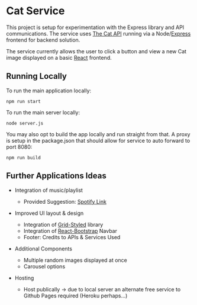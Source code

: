 # Cat Service

This project is setup for experimentation with the Express library and API communications.
The service uses [The Cat API](http://thecatapi.com/) running via a Node/[Express](https://expressjs.com/) frontend for backend solution.

The service currently allows the user to click a button and view a new Cat image displayed on a basic [React](https://reactjs.org/) frontend.

## Running Locally

To run the main application locally:

```
npm run start
```

To run the main server locally:

```
node server.js
```

You may also opt to build the app locally and run straight from that. A proxy is setup in the package.json that should allow for service to auto forward to port 8080:

```
npm run build
```


## Further Applications Ideas

- Integration of music/playlist
  - Provided Suggestion: [Spotify Link](https://open.spotify.com/user/scott04069419/playlist/721IDYz5WqovHi4ozx1v36)

- Improved UI layout & design
  - Integration of [Grid-Styled](https://github.com/jxnblk/grid-styled) library
  - Integration of [React-Bootstrap](https://react-bootstrap.github.io/components/navbar/) Navbar
  - Footer: Credits to APIs & Services Used

- Additional Components
  - Multiple random images displayed at once
  - Carousel options

- Hosting
  - Host publically -> due to local server an alternate free service to Github Pages required (Heroku perhaps...)
